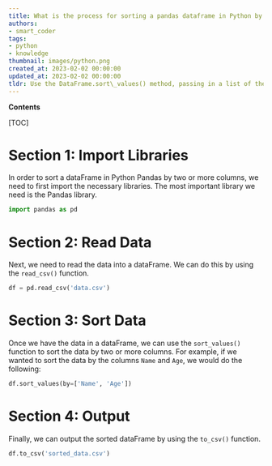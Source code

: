 ```yaml
---
title: What is the process for sorting a pandas dataframe in Python by two or more columns?
authors:
- smart_coder
tags:
- python
- knowledge
thumbnail: images/python.png
created_at: 2023-02-02 00:00:00
updated_at: 2023-02-02 00:00:00
tldr: Use the DataFrame.sort\_values() method, passing in a list of the desired column names to sort by as the first argument.
---
```


**Contents**

[TOC]

# Section 1: Import Libraries

In order to sort a dataFrame in Python Pandas by two or more columns, we need to first import the necessary libraries. The most important library we need is the Pandas library.

```python
import pandas as pd
```

# Section 2: Read Data

Next, we need to read the data into a dataFrame. We can do this by using the `read_csv()` function.

```python
df = pd.read_csv('data.csv')
```

# Section 3: Sort Data

Once we have the data in a dataFrame, we can use the `sort_values()` function to sort the data by two or more columns. For example, if we wanted to sort the data by the columns `Name` and `Age`, we would do the following:

```python
df.sort_values(by=['Name', 'Age'])
```

# Section 4: Output

Finally, we can output the sorted dataFrame by using the `to_csv()` function.

```python
df.to_csv('sorted_data.csv')
```
